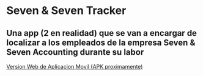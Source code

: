 # Seven & Seven Tracker

## Una app (2 en realidad) que se van a encargar de localizar a los empleados de la empresa Seven & Seven Accounting durante su labor

[Version Web de Aplicacion Movil (APK proximamente)](http://seven-seven-tracker.web.app/)
